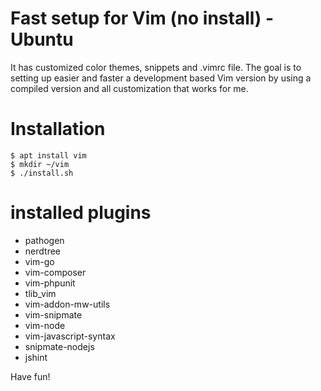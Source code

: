 # Fast setup for Vim (no install) - Ubuntu
It has customized color themes, snippets and .vimrc file. The goal is to setting up easier and faster a development based Vim version by using a compiled version and all customization that works for me.

# Installation

```ssh
$ apt install vim
$ mkdir ~/vim 
$ ./install.sh
```

# installed plugins
- pathogen
- nerdtree
- vim-go
- vim-composer
- vim-phpunit
- tlib_vim
- vim-addon-mw-utils
- vim-snipmate
- vim-node
- vim-javascript-syntax
- snipmate-nodejs
- jshint

Have fun!
